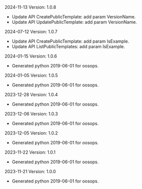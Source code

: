 2024-11-13 Version: 1.0.8
- Update API CreatePublicTemplate: add param VersionName.
- Update API UpdatePublicTemplate: add param VersionName.


2024-07-12 Version: 1.0.7
- Update API CreatePublicTemplate: add param IsExample.
- Update API ListPublicTemplates: add param IsExample.


2024-01-15 Version: 1.0.6
- Generated python 2019-06-01 for oosops.

2024-01-05 Version: 1.0.5
- Generated python 2019-06-01 for oosops.

2023-12-28 Version: 1.0.4
- Generated python 2019-06-01 for oosops.

2023-12-06 Version: 1.0.3
- Generated python 2019-06-01 for oosops.

2023-12-05 Version: 1.0.2
- Generated python 2019-06-01 for oosops.

2023-11-22 Version: 1.0.1
- Generated python 2019-06-01 for oosops.

2023-11-21 Version: 1.0.0
- Generated python 2019-06-01 for oosops.

